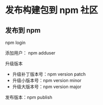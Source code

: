 # 发布构建包到 npm 社区

## 发布到 npm

npm login

添加用户： npm adduser

升级版本

- 升级补丁版本号：npm version patch
- 升级小版本号：npm version minor
- 升级大版本号：npm version major

发布版本：npm publish
